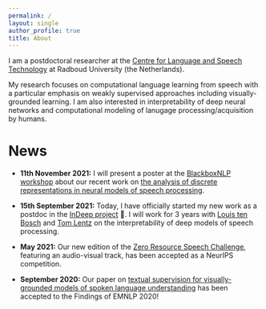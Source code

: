 ```yaml
---
permalink: /
layout: single
author_profile: true
title: About
---
```


I am a postdoctoral researcher at the [Centre for Language and Speech Technology](https://www.ru.nl/clst/) at Radboud University (the Netherlands).

My research focuses on computational language learning from speech with a particular emphasis on weakly supervised approaches including visually-grounded learning.
I am also interested in interpretability of deep neural networks and  computational modeling of lanugage processing/acquisition by humans.

# News

* **11th November 2021:**
I will present a poster at the [BlackboxNLP workshop](https://blackboxnlp.github.io) about our recent work on [the analysis of discrete representations in neural models of speech processing](http://arxiv.org/abs/2105.05582).

* **15th September 2021:**
Today, I have officially started my new work as a postdoc in the [InDeep project](https://interpretingdl.github.io/) 🎉.
I will work for 3 years with [Louis ten Bosch](https://www.ru.nl/english/people/bosch-l-ten) and [Tom Lentz](https://www.tilburguniversity.edu/staff/t-o-lentz) on the interpretability of deep models of speech processing.

* **May 2021:**
Our new edition of the [Zero Resource Speech Challenge](https://zerospeech.com/2021/index.html), featuring an audio-visual track, has been accepted as a NeurIPS competition.

* **September 2020:**
Our paper on [textual supervision for visually-grounded models of spoken language understanding](https://doi.org/10.18653/v1/2020.findings-emnlp.244) has been accepted to the Findings of EMNLP 2020!
